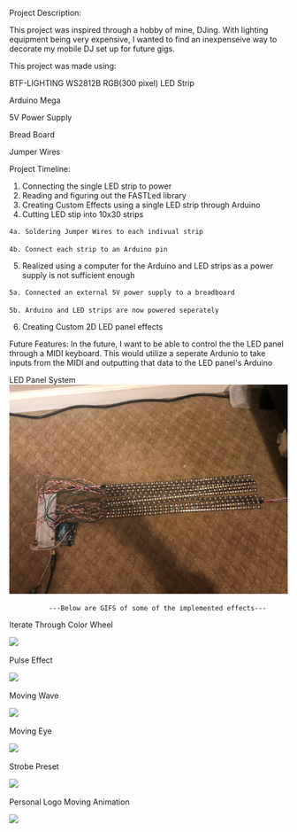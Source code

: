 Project Description:

This project was inspired through a hobby of mine, DJing. With lighting equipment being very expensive, I wanted to find an inexpenseive
way to decorate my mobile DJ set up for future gigs.

This project was made using:

  BTF-LIGHTING WS2812B RGB(300 pixel) LED Strip
  
  Arduino Mega
  
  5V Power Supply
  
  Bread Board
  
  Jumper Wires
  
  
Project Timeline:

  1. Connecting the single LED strip to power
  2. Reading and figuring out the FASTLed library
  3. Creating Custom Effects using a single LED strip through Arduino
  4. Cutting LED stip into 10x30 strips
  
    4a. Soldering Jumper Wires to each indivual strip
    
    4b. Connect each strip to an Arduino pin
  5. Realized using a computer for the Arduino and LED strips as a power supply is not sufficient enough
  
    5a. Connected an external 5V power supply to a breadboard
    
    5b. Arduino and LED strips are now powered seperately
  6. Creating Custom 2D LED panel effects

Future Features:
In the future, I want to be able to control the the LED panel through a MIDI keyboard. This would utilize
a seperate Ardunio to take inputs from the MIDI and outputting that data to the LED panel's Arduino

LED Panel System
![](demo/LEDSystem.jpg)

              ---Below are GIFS of some of the implemented effects---

Iterate Through Color Wheel

![](demo/ScrollColorWheel.gif)

Pulse Effect

![](demo/PulseEffect.gif)

Moving Wave

![](demo/MovingWave.gif)

Moving Eye

![](demo/MovingEye.gif)

Strobe Preset

![](demo/StrobePreset.gif)

Personal Logo Moving Animation

![](demo/MovingAnimation.gif)
